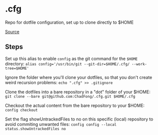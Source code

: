 # .cfg
Repo for dotfile configuration, set up to clone directly to $HOME

[Source](https://www.atlassian.com/git/tutorials/dotfiles)

## Steps

Set up this alias to enable `config` as the git command for the `$HOME` directory:
`alias config='/usr/bin/git --git-dir=$HOME/.cfg/ --work-tree=$HOME'`

Ignore the folder where you'll clone your dotfiles, so that you don't create weird recursion problems:
`echo ".cfg" >> .gitignore`

Clone the dotfiles into a bare repository in a "dot" folder of your $HOME:
`git clone --bare git@github.com:ChadFong/.cfg.git $HOME/.cfg`

Checkout the actual content from the bare repository to your $HOME:
`config checkout`

Set the flag showUntrackedFiles to no on this specific (local) repository to avoid commiting unwanted files:
`config config --local status.showUntrackedFiles no`
